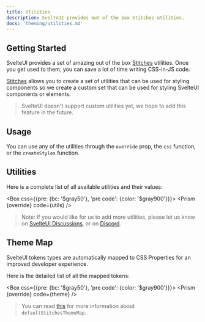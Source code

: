 ```yaml
---
title: Utilities
description: SvelteUI provides out of the box Stitches utilities.
docs: 'theming/utilities.md'
---
```


<script>
    import { Preview } from '$lib/components'
    import { Box } from "@svelteuidev/core";
    import { Prism } from "@svelteuidev/prism";
    import { theme, utils } from '../../data/theming'

    const override = {'& .token.literal-property.property': {color: '$violet400'}}
    const code = `
    <script>
        import { Box } from "@svelteuidev/core";

        const demoStyles = {
            size: '200px',
            linearGradient: '19deg, #21D4FD 0%, #B721FF 100%',
            br: '$squared',
        };
    <\/script>

    // Box component doesn't use the css function but instead a css prop
    <Box css={demoStyles} />
    `

    const demoStyles = {
        size: '200px',
        linearGradient: '19deg, #21D4FD 0%, #B721FF 100%',
        br: '$squared',
    };
</script>

## Getting Started

SvelteUI provides a set of amazing out of the box [Stitches](https://stitches.dev/docs/utils) utilities. Once
you get used to them, you can save a lot of time writing CSS-in-JS code.

[Stitches](https://stitches.dev/docs/utils) allows you to create a set of utilities that can be used for styling components so
we create a custom set that can be used for styling SvelteUI components or elements.

> SvelteUI doesn't support custom utilities yet, we hope to add this feature in the future.

## Usage

You can use any of the utilities through the `override` prop, the `css` function, or the `createStyles` function.

<Demo demo={ThemeDemos.utilities} />

## Utilities

Here is a complete list of all available utilities and their values:

<Box css={{pre: {bc: '$gray50'}, 'pre code': {color: '$gray900'}}}>
  <Prism {override} code={utils} />
</Box>

> Note: If you would like for us to add more utilities, please let us know on [SvelteUI Discussions](https://github.com/svelteuidev/svelteui/discussions), or on [Discord](https://discord.gg/2J2xmzCS79).

## Theme Map

SvelteUI tokens types are automatically mapped to CSS Properties for an improved developer experience.

Here is the detailed list of all the mapped tokens:

<Box css={{pre: {bc: '$gray50'}, 'pre code': {color: '$gray900'}}}>
  <Prism {override} code={theme} />
</Box>

> You can read [this](https://stitches.dev/docs/tokens#property-mapping) for more information about `defaultStitchesThemeMap`.

